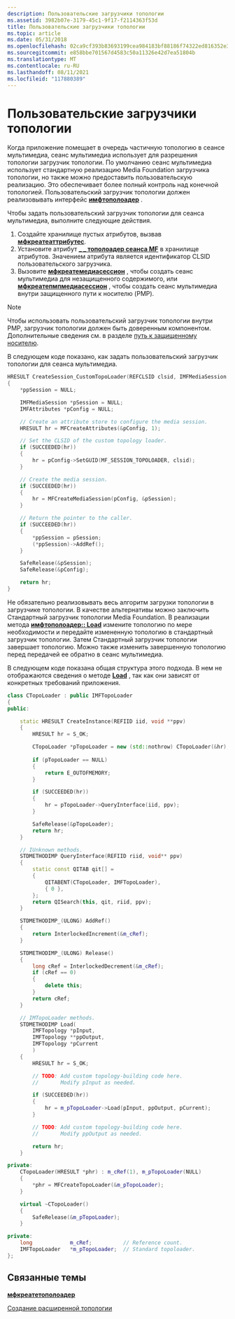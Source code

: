 ```yaml
---
description: Пользовательские загрузчики топологии
ms.assetid: 3982b07e-3179-45c1-9f17-f2114363f53d
title: Пользовательские загрузчики топологии
ms.topic: article
ms.date: 05/31/2018
ms.openlocfilehash: 02ca9cf393b83693199cea984183bf88186f74322ed816352e3c43d19a6e880b
ms.sourcegitcommit: e858bbe701567d4583c50a11326e42d7ea51804b
ms.translationtype: MT
ms.contentlocale: ru-RU
ms.lasthandoff: 08/11/2021
ms.locfileid: "117880389"
---
```

# <a name="custom-topology-loaders"></a>Пользовательские загрузчики топологии

Когда приложение помещает в очередь частичную топологию в сеансе мультимедиа, сеанс мультимедиа использует для разрешения топологии загрузчик топологии. По умолчанию сеанс мультимедиа использует стандартную реализацию Media Foundation загрузчика топологии, но также можно предоставить пользовательскую реализацию. Это обеспечивает более полный контроль над конечной топологией. Пользовательский загрузчик топологии должен реализовывать интерфейс [**имфтополоадер**](/windows/desktop/api/mfidl/nn-mfidl-imftopoloader) .

Чтобы задать пользовательский загрузчик топологии для сеанса мультимедиа, выполните следующие действия.

1.  Создайте хранилище пустых атрибутов, вызвав [**мфкреатеаттрибутес**](/windows/desktop/api/mfapi/nf-mfapi-mfcreateattributes).
2.  Установите атрибут [**\_ \_ тополоадер сеанса MF**](mf-session-topoloader-attribute.md) в хранилище атрибутов. Значением атрибута является идентификатор CLSID пользовательского загрузчика.
3.  Вызовите [**мфкреатемедиасессион**](/windows/desktop/api/mfidl/nf-mfidl-mfcreatemediasession) , чтобы создать сеанс мультимедиа для незащищенного содержимого, или [**мфкреатепмпмедиасессион**](/windows/desktop/api/mfidl/nf-mfidl-mfcreatepmpmediasession) , чтобы создать сеанс мультимедиа внутри защищенного пути к носителю (PMP).

> [!Note]  
> Чтобы использовать пользовательский загрузчик топологии внутри PMP, загрузчик топологии должен быть доверенным компонентом. Дополнительные сведения см. в разделе [путь к защищенному носителю](protected-media-path.md).

 

В следующем коде показано, как задать пользовательский загрузчик топологии для сеанса мультимедиа.


```C++
HRESULT CreateSession_CustomTopoLoader(REFCLSID clsid, IMFMediaSession **ppSession)
{
    *ppSession = NULL;

    IMFMediaSession *pSession = NULL;
    IMFAttributes *pConfig = NULL;

    // Create an attribute store to configure the media session.
    HRESULT hr = MFCreateAttributes(&pConfig, 1);

    // Set the CLSID of the custom topology loader.
    if (SUCCEEDED(hr))
    {
        hr = pConfig->SetGUID(MF_SESSION_TOPOLOADER, clsid);
    }

    // Create the media session.
    if (SUCCEEDED(hr))
    {
        hr = MFCreateMediaSession(pConfig, &pSession);
    }

    // Return the pointer to the caller.
    if (SUCCEEDED(hr))
    {
        *ppSession = pSession;
        (*ppSession)->AddRef();
    }

    SafeRelease(&pSession);
    SafeRelease(&pConfig);

    return hr;
}
```



Не обязательно реализовывать весь алгоритм загрузки топологии в загрузчике топологии. В качестве альтернативы можно заключить Стандартный загрузчик топологии Media Foundation. В реализации метода [**имфтополоадер:: Load**](/windows/desktop/api/mfidl/nf-mfidl-imftopoloader-load) измените топологию по мере необходимости и передайте измененную топологию в стандартный загрузчик топологии. Затем Стандартный загрузчик топологии завершает топологию. Можно также изменить завершенную топологию перед передачей ее обратно в сеанс мультимедиа.

В следующем коде показана общая структура этого подхода. В нем не отображаются сведения о методе [**Load**](/windows/desktop/api/mfidl/nf-mfidl-imftopoloader-load) , так как они зависят от конкретных требований приложения.


```C++
class CTopoLoader : public IMFTopoLoader
{
public:

    static HRESULT CreateInstance(REFIID iid, void **ppv)
    {
        HRESULT hr = S_OK;

        CTopoLoader *pTopoLoader = new (std::nothrow) CTopoLoader(&hr);
        
        if (pTopoLoader == NULL)
        {
            return E_OUTOFMEMORY;
        }

        if (SUCCEEDED(hr))
        {
            hr = pTopoLoader->QueryInterface(iid, ppv);
        }

        SafeRelease(&pTopoLoader);
        return hr;
    }

    // IUnknown methods.
    STDMETHODIMP QueryInterface(REFIID riid, void** ppv)
    {
        static const QITAB qit[] = 
        {
            QITABENT(CTopoLoader, IMFTopoLoader),
            { 0 },
        };
        return QISearch(this, qit, riid, ppv);
    }

    STDMETHODIMP_(ULONG) AddRef()
    {
        return InterlockedIncrement(&m_cRef);
    }

    STDMETHODIMP_(ULONG) Release()
    {
        long cRef = InterlockedDecrement(&m_cRef);
        if (cRef == 0)
        {
            delete this;
        }
        return cRef;
    }

    // IMTopoLoader methods.
    STDMETHODIMP Load(
        IMFTopology *pInput, 
        IMFTopology **ppOutput, 
        IMFTopology *pCurrent
        )
    {
        HRESULT hr = S_OK;

        // TODO: Add custom topology-building code here.
        //       Modify pInput as needed.

        if (SUCCEEDED(hr))
        {
            hr = m_pTopoLoader->Load(pInput, ppOutput, pCurrent);
        }

        // TODO: Add custom topology-building code here.
        //       Modify ppOutput as needed.

        return hr;
    }

private:
    CTopoLoader(HRESULT *phr) : m_cRef(1), m_pTopoLoader(NULL)
    {
        *phr = MFCreateTopoLoader(&m_pTopoLoader);
    }

    virtual ~CTopoLoader()
    {
        SafeRelease(&m_pTopoLoader);
    }

private:
    long            m_cRef;          // Reference count.
    IMFTopoLoader   *m_pTopoLoader;  // Standard topoloader.
};
```



## <a name="related-topics"></a>Связанные темы

<dl> <dt>

[**мфкреатетополоадер**](/windows/desktop/api/mfidl/nf-mfidl-mfcreatetopoloader)
</dt> <dt>

[Создание расширенной топологии](advanced-topology-building.md)
</dt> </dl>

 

 




